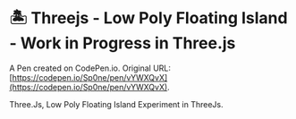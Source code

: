 # 🏝️ Threejs -  Low Poly Floating Island - Work in Progress in Three.js

A Pen created on CodePen.io. Original URL: [https://codepen.io/Sp0ne/pen/vYWXQvX](https://codepen.io/Sp0ne/pen/vYWXQvX).

Three.Js, Low Poly Floating Island Experiment in ThreeJs.
